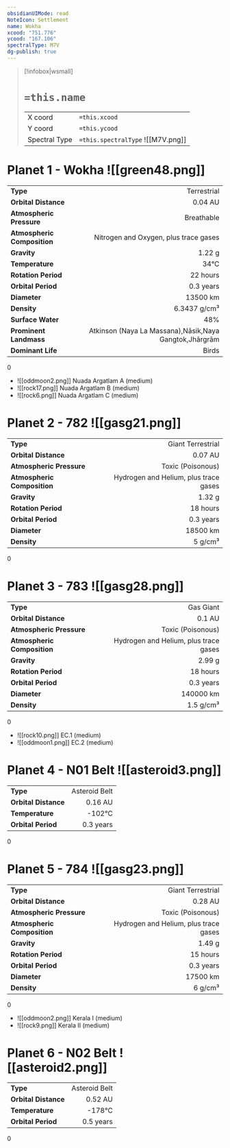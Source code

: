 ```yaml
---
obsidianUIMode: read
NoteIcon: Settlement
name: Wokha
xcood: "751.776"
ycood: "167.106"
spectralType: M7V
dg-publish: true
---
```

> [!infobox|wsmall]
> # `=this.name`
> | | |
> | - | - |
> | X coord | `=this.xcood` |
> | Y coord| `=this.ycood` |
> | Spectral Type | `=this.spectralType` ![[M7V.png]] |

# Planet 1 - Wokha ![[green48.png]]
|                             |                           |
| --------------------------- | -------------------------:|
| **Type**                    |             Terrestrial |
| **Orbital Distance**        |   0.04 AU |
| **Atmospheric Pressure**    |       Breathable |
| **Atmospheric Composition** |      Nitrogen and Oxygen, plus trace gases |
| **Gravity**                 |        1.22 g |
| **Temperature**             |    34°C |
| **Rotation Period**         |  22 hours |
| **Orbital Period** | 0.3 years |
| **Diameter**                |      13500 km | 
| **Density**                 |    6.3437 g/cm³ |
| **Surface Water**           |           48% | 
| **Prominent Landmass**      |         Atkinson (Naya La Massana),Nāsik,Naya Gangtok,Jhārgrām | 
| **Dominant Life**           |         Birds |



0

- ![[oddmoon2.png]] Nuada Argatlam A (medium)
- ![[rock17.png]] Nuada Argatlam B (medium)
- ![[rock6.png]] Nuada Argatlam C (medium)


# Planet 2 - 782 ![[gasg21.png]]
|                             |                           |
| --------------------------- | -------------------------:|
| **Type**                    |             Giant Terrestrial |
| **Orbital Distance**        |   0.07 AU |
| **Atmospheric Pressure**    |       Toxic (Poisonous) |
| **Atmospheric Composition** |      Hydrogen and Helium, plus trace gases |
| **Gravity**                 |        1.32 g |
| **Rotation Period**         |  18 hours |
| **Orbital Period** | 0.3 years |
| **Diameter**                |      18500 km | 
| **Density**                 |    5 g/cm³ |



0



# Planet 3 - 783 ![[gasg28.png]]
|                             |                           |
| --------------------------- | -------------------------:|
| **Type**                    |             Gas Giant |
| **Orbital Distance**        |   0.1 AU |
| **Atmospheric Pressure**    |       Toxic (Poisonous) |
| **Atmospheric Composition** |      Hydrogen and Helium, plus trace gases |
| **Gravity**                 |        2.99 g |
| **Rotation Period**         |  18 hours |
| **Orbital Period** | 0.3 years |
| **Diameter**                |      140000 km | 
| **Density**                 |    1.5 g/cm³ |



0

- ![[rock10.png]] EC.1 (medium)
- ![[oddmoon1.png]] EC.2 (medium)


# Planet 4 - N01 Belt ![[asteroid3.png]]
|                             |                           |
| --------------------------- | -------------------------:|
| **Type**                    |             Asteroid Belt |
| **Orbital Distance**        |   0.16 AU |
| **Temperature**             |    -102°C |
| **Orbital Period** | 0.3 years |



0



# Planet 5 - 784 ![[gasg23.png]]
|                             |                           |
| --------------------------- | -------------------------:|
| **Type**                    |             Giant Terrestrial |
| **Orbital Distance**        |   0.28 AU |
| **Atmospheric Pressure**    |       Toxic (Poisonous) |
| **Atmospheric Composition** |      Hydrogen and Helium, plus trace gases |
| **Gravity**                 |        1.49 g |
| **Rotation Period**         |  15 hours |
| **Orbital Period** | 0.3 years |
| **Diameter**                |      17500 km | 
| **Density**                 |    6 g/cm³ |



0

- ![[oddmoon2.png]] Kerala I (medium)
- ![[rock9.png]] Kerala II (medium)


# Planet 6 - N02 Belt ![[asteroid2.png]]
|                             |                           |
| --------------------------- | -------------------------:|
| **Type**                    |             Asteroid Belt |
| **Orbital Distance**        |   0.52 AU |
| **Temperature**             |    -178°C |
| **Orbital Period** | 0.5 years |



0



